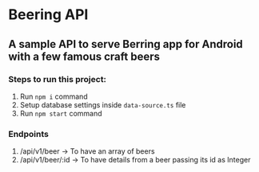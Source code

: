 # Beering API

## A sample API to serve Berring app for Android with a few famous craft beers

### Steps to run this project:

1. Run `npm i` command
2. Setup database settings inside `data-source.ts` file
3. Run `npm start` command

### Endpoints

1. /api/v1/beer -> To have an array of beers
2. /api/v1/beer/:id -> To have details from a beer passing its id as Integer
